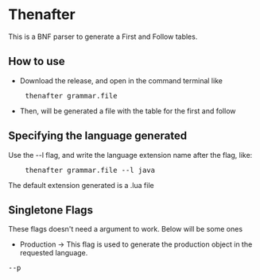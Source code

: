 # Thenafter

This is a BNF parser to generate a First and Follow tables.

## How to use

* Download the release, and open in the command terminal like

<pre>
    thenafter grammar.file
</pre>

* Then, will be generated a file with the table for the first and follow

## Specifying the language generated

Use the --l flag, and write the language extension name after the flag, like:
<pre>
    thenafter grammar.file --l java
</pre>
The default extension generated is a .lua file

## Singletone Flags

These flags doesn't need a argument to work. Below will be some ones

* Production -> This flag is used to generate the production object in the requested language.

<pre>--p</pre>
